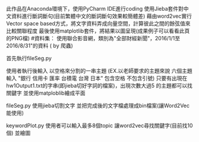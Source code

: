 此作品在Anaconda環境下，使用PyCharm IDE進行coding
使用Jieba套件對中文資料進行斷詞斷句(目前繁體中文的斷詞斷句效果較簡體差)
藉由word2vec實行Vector space based方式，將文字資料弄成向量空間，計算彼此之間的餘弦值來比較關聯程度
最後使用matplotlib套件，將結果以圖呈現(成果例子可以看看此頁的PNG檔)
#資料集：
使用聯合影音網，類別為"全部財經新聞"，2016/1/1至2016/8/31"的資料 ( by 爬蟲)


首先執行fileSeg.py

使用者執行後輸入 以空格來分割的一串主題 (EX.以老師要求的主題來說 六個主題  輸入  "銀行 信用卡 匯率 台積電 台灣 日本" 包含空格 不包含引號)
只要有出現在hw1Output1.txt的字串(即jieba切好字詞的檔案)，出現次數大過5 的主題都可以找關鍵字
並使用matploblib繪成平面

fileSeg.py 使用jieba切割文字 並把完成後的文字檔處理成bin檔案(讓Word2Vec能使用)

keywordPlot.py 使用者可以輸入最多8個topic 讓word2vec尋找關鍵字(目前找10個) 並繪圖
